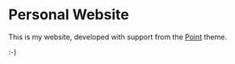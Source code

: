 # Personal Website

This is my website, developed with support from the [Point](https://point-theme.netlify.app/) theme.

:-)
